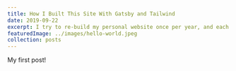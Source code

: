```yaml
---
title: How I Built This Site With Gatsby and Tailwind
date: 2019-09-22
excerpt: I try to re-build my personal website once per year, and each time I use it as an opportunity to learn something new. This year I...
featuredImage: ../images/hello-world.jpeg
collection: posts
---
```


My first post!

